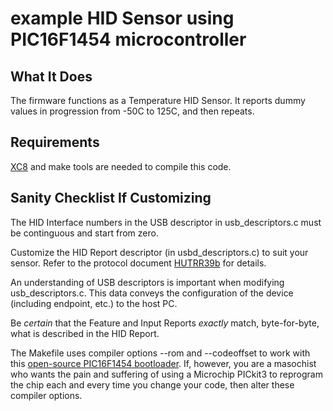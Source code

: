 example HID Sensor using PIC16F1454 microcontroller
===================================================

## What It Does

The firmware functions as a Temperature HID Sensor.  It reports dummy values in progression from -50C to 125C, and then repeats.

## Requirements

[XC8](http://www.microchip.com/mplab/compilers) and make tools are needed to compile this code.

## Sanity Checklist If Customizing

The HID Interface numbers in the USB descriptor in usb\_descriptors.c must be continguous and start from zero.

Customize the HID Report descriptor (in usbd\_descriptors.c) to suit your sensor.  Refer to the protocol document [HUTRR39b](http://www.usb.org/developers/hidpage/HUTRR39b.pdf) for details.

An understanding of USB descriptors is important when modifying usb\_descriptors.c.  This data conveys the configuration of the device (including endpoint, etc.) to the host PC.

Be *certain* that the Feature and Input Reports *exactly* match, byte-for-byte, what is described in the HID Report.

The Makefile uses compiler options --rom and --codeoffset to work with this [open-source PIC16F1454 bootloader](https://github.com/majbthrd/PIC16F1-USB-DFU-Bootloader/).  If, however, you are a masochist who wants the pain and suffering of using a Microchip PICkit3 to reprogram the chip each and every time you change your code, then alter these compiler options.


